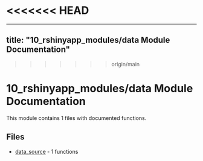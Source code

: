 <<<<<<< HEAD
=======
---
title: "10_rshinyapp_modules/data Module Documentation"
---

>>>>>>> origin/main
# 10_rshinyapp_modules/data Module Documentation

This module contains 1 files with documented functions.

## Files
- [data_source](data_source.md) - 1 functions
